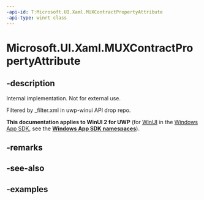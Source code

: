 ```yaml
---
-api-id: T:Microsoft.UI.Xaml.MUXContractPropertyAttribute
-api-type: winrt class
---
```


# Microsoft.UI.Xaml.MUXContractPropertyAttribute

<!--
public sealed class MUXContractPropertyAttribute : Attribute
-->

## -description

Internal implementation. Not for external use.

Filtered by _filter.xml in uwp-winui API drop repo.

**This documentation applies to WinUI 2 for UWP** (for [WinUI](/windows/apps/winui/winui3/) in the [Windows App SDK](/windows/apps/windows-app-sdk/), see the **[Windows App SDK namespaces](/windows/windows-app-sdk/api/winrt/)**).

## -remarks

## -see-also

## -examples
